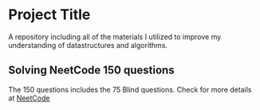 
# Project Title

A repository including all of the materials I utilized to improve my understanding of datastructures and algorithms.


## Solving NeetCode 150 questions

The 150 questions includes the 75 Blind questions. Check for more details at [NeetCode](https://neetcode.io/)
